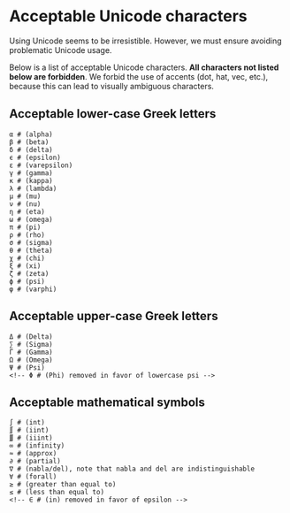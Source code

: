 # Acceptable Unicode characters

Using Unicode seems to be irresistible. However, we must ensure avoiding
problematic Unicode usage.

Below is a list of acceptable Unicode characters.  **All characters not
listed below are forbidden**. We forbid the use of accents (dot, hat, vec,
etc.), because this can lead to visually ambiguous characters.

## Acceptable lower-case Greek letters

```
α # (alpha)
β # (beta)
δ # (delta)
ϵ # (epsilon)
ε # (varepsilon)
γ # (gamma)
κ # (kappa)
λ # (lambda)
μ # (mu)
ν # (nu)
η # (eta)
ω # (omega)
π # (pi)
ρ # (rho)
σ # (sigma)
θ # (theta)
χ # (chi)
ξ # (xi)
ζ # (zeta)
ϕ # (psi)
φ # (varphi)
```

## Acceptable upper-case Greek letters

```
Δ # (Delta)
∑ # (Sigma)
Γ # (Gamma)
Ω # (Omega)
Ψ # (Psi)
<!-- Φ # (Phi) removed in favor of lowercase psi -->
```

## Acceptable mathematical symbols

```
∫ # (int)
∬ # (iint)
∭ # (iiint)
∞ # (infinity)
≈ # (approx)
∂ # (partial)
∇ # (nabla/del), note that nabla and del are indistinguishable
∀ # (forall)
≥ # (greater than equal to)
≤ # (less than equal to)
<!-- ∈ # (in) removed in favor of epsilon -->
```

